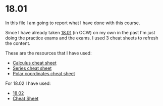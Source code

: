 # 18.01

In this file I am going to report what I have done with this course.

Since I have already taken [18.01](https://ocw.mit.edu/courses/mathematics/18-01-single-variable-calculus-fall-2006/index.htm) 
(in OCW) on my own in the past I'm just doing the practice exams and the exams. I used 3 cheat sheets to refresh the content.

These are the resources that I have used:
- [Calculus cheat sheet](http://tutorial.math.lamar.edu/pdf/Calculus_Cheat_Sheet_All.pdf)
- [Series cheat sheet](http://furius.ca/cqfpub/doc/series/series.pdf)
- [Polar coordinates cheat sheet](http://www.math.psu.edu/tseng/class/Ch11formulas.pdf)


For 18.02 I have used:
- [18.02](https://ocw.mit.edu/courses/mathematics/18-02-multivariable-calculus-fall-2007/index.htm)
- [Cheat Sheet](https://sites.tufts.edu/andrewrosen/files/2012/02/Calc-III-Review.pdf)
